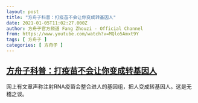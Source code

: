 ```yaml
---
layout: post
title: "方舟子科普：打疫苗不会让你变成转基因人"
date: 2021-01-05T11:02:27.000Z
author: 方舟子官方频道 Fang Zhouzi - Official Channel
from: https://www.youtube.com/watch?v=MQlo5Amxt9Y
tags: [ 方舟子 ]
categories: [ 方舟子 ]
---
```

<!--1609844547000-->
[方舟子科普：打疫苗不会让你变成转基因人](https://www.youtube.com/watch?v=MQlo5Amxt9Y)
------

<div>
网上有文章声称注射RNA疫苗会整合进人的基因组，把人变成转基因人。这是无稽之谈。
</div>
